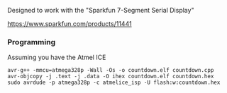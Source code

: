 Designed to work with the "Sparkfun 7-Segment Serial Display"

https://www.sparkfun.com/products/11441

### Programming
Assuming you have the Atmel ICE

```
avr-g++ -mmcu=atmega328p -Wall -Os -o countdown.elf countdown.cpp
avr-objcopy -j .text -j .data -O ihex countdown.elf countdown.hex
sudo avrdude -p atmega328p -c atmelice_isp -U flash:w:countdown.hex
```
